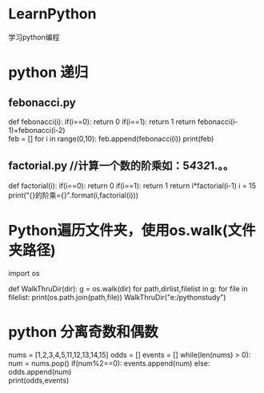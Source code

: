 # LearnPython
学习python编程
# python 递归
## febonacci.py
def febonacci(i):
    if(i==0):
        return 0
    if(i==1):
        return 1
    return febonacci(i-1)+febonacci(i-2)   
feb = []
for i in range(0,10):
    feb.append(febonacci(i)) 
print(feb)
    
## factorial.py //计算一个数的阶乘如：5*4*3*2*1.。。
def factorial(i):
    if(i==0):
        return 0
    if(i==1):
        return 1
    return i*factorial(i-1)
i = 15
print("{}的阶乘={}".format(i,factorial(i)))

# Python遍历文件夹，使用os.walk(文件夹路径)
import os

def WalkThruDir(dir):
    g = os.walk(dir)
    for path,dirlist,filelist in g:
        for file in filelist:
            print(os.path.join(path,file))
WalkThruDir("e:/pythonstudy")        
# python 分离奇数和偶数
nums = [1,2,3,4,5,11,12,13,14,15]
odds = []
events = []
while(len(nums) > 0):
    num = nums.pop()
    if(num%2==0):
        events.append(num)
    else:
         odds.append(num)   
print(odds,events)         
